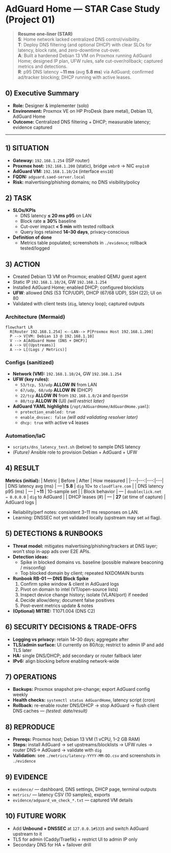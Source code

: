 # AdGuard Home — STAR Case Study (Project 01)

> **Resume one-liner (STAR)**  
> **S**: Home network lacked centralized DNS control/visibility.  
> **T**: Deploy DNS filtering (and optional DHCP) with clear SLOs for latency, block rate, and zero-downtime cut-over.  
> **A**: Built a hardened Debian 13 VM on Proxmox running AdGuard Home; designed IP plan, UFW rules, safe cut-over/rollback; captured metrics and detections.  
> **R**: p95 DNS latency ~**11 ms** (avg **5.8 ms**) via AdGuard; confirmed ad/tracker blocking; DHCP running with active leases.

## 0) Executive Summary
- **Role:** Designer & implementer (solo)  
- **Environment:** Proxmox VE on HP ProDesk (bare metal), Debian 13, AdGuard Home  
- **Outcome:** Centralized DNS filtering + DHCP; measurable latency; evidence captured

---

## 1) SITUATION
- **Gateway:** `192.168.1.254` (ISP router)  
- **Proxmox host:** `192.168.1.200` (static), bridge `vmbr0` → NIC `enp1s0`  
- **AdGuard VM:** `192.168.1.10/24` (interface `ens18`)  
- **FQDN:** `adguard.saed-server.local`  
- **Risk:** malvertising/phishing domains; no DNS visibility/policy

## 2) TASK
- **SLOs/KPIs**
  - DNS latency **≤ 20 ms p95** on LAN  
  - Block rate **≥ 30%** baseline  
  - Cut-over impact **< 5 min** with tested rollback  
  - Query logs retained **14–30 days**, privacy-conscious
- **Definition of done**
  - Metrics table populated; screenshots in `./evidence`; rollback tested/logged

## 3) ACTION
- Created Debian 13 VM on Proxmox; enabled QEMU guest agent  
- Static IP `192.168.1.10/24`, GW `192.168.1.254`  
- Installed AdGuard Home; enabled DHCP; configured blocklists  
- **UFW**: allowed DNS (53 TCP/UDP), DHCP (67/68 UDP), SSH (22); UI on 80  
- Validated with client tests (`dig`, latency loop); captured outputs

### Architecture (Mermaid)
~~~mermaid
flowchart LR
  R[Router 192.168.1.254] <--LAN--> P[Proxmox Host 192.168.1.200]
  P --> V[VM: Debian 13 @ 192.168.1.10]
  V --> A[AdGuard Home (DNS + DHCP)]
  A --> U[(Upstreams)]
  A --> L[(Logs / Metrics)]
~~~

### Configs (sanitized)
- **Network (VM):** `192.168.1.10/24`, GW `192.168.1.254`  
- **UFW (key rules):**
  - `53/tcp, 53/udp` **ALLOW IN** from LAN  
  - `67/udp, 68/udp` **ALLOW IN** (DHCP)  
  - `22/tcp` **ALLOW IN** from `192.168.1.0/24` and `OpenSSH`  
  - `80/tcp` **ALLOW IN** (UI) *(will restrict later)*
- **AdGuard YAML highlights** (`/opt/AdGuardHome/AdGuardHome.yaml`):
  - `protection_enabled: true`  
  - `enable_dnssec: false` *(will add validating resolver later)*  
  - `dhcp: true` with active v4 leases

### Automation/IaC
- `scripts/dns_latency_test.sh` (below) to sample DNS latency  
- *(Future)* Ansible role to provision Debian + AdGuard + UFW

## 4) RESULT
**Metrics (initial):**
| Metric | Before | After | How measured |
|---|---:|---:|---|
| DNS latency avg (ms) | — | **5.8** | `dig` 10× to `cloudflare.com` |
| DNS latency p95 (ms) | — | **~11** | 10-sample set |
| Block behavior | — | `doubleclick.net → 0.0.0.0` | `dig` to AdGuard |
| DHCP leases (#) | — | **27** (at time of capture) | AdGuard logs |

- Reliability/perf notes: consistent 3–11 ms responses on LAN.  
- Learning: DNSSEC not yet validated locally (upstream may set `ad` flag).

## 5) DETECTIONS & RUNBOOKS
- **Threat model:** mitigates malvertising/phishing/trackers at DNS layer; won’t stop in-app ads over E2E APIs.  
- **Detection ideas:**
  - Spike in blocked domains vs. baseline (possible malware beaconing / misconfig)
  - Top blocked domain by client; repeated NXDOMAIN bursts
- **Runbook RB-01 — DNS Block Spike**
  1. Confirm spike window & client in AdGuard logs  
  2. Pivot on domain to intel (VT/open-source lists)  
  3. Inspect device change history; isolate (VLAN/port) if needed  
  4. Decide allow/deny; document false positives  
  5. Post-event metrics update & notes
- **(Optional) MITRE:** T1071.004 (DNS C2)

## 6) SECURITY DECISIONS & TRADE-OFFS
- **Logging vs privacy:** retain 14–30 days; aggregate after  
- **TLS/admin surface:** UI currently on 80/tcp; restrict to admin IP and add TLS later  
- **HA:** single DNS/DHCP; add secondary or router fallback later  
- **IPv6:** align blocking before enabling network-wide

## 7) OPERATIONS
- **Backups:** Proxmox snapshot pre-change; export AdGuard config weekly  
- **Health checks:** `systemctl status AdGuardHome`, latency script (cron)  
- **Rollback:** re-enable router DNS/DHCP → stop AdGuard → flush client DNS caches — *(tested: date/result)*

## 8) REPRODUCE
- **Prereqs:** Proxmox host; Debian 13 VM (1 vCPU, 1–2 GB RAM)  
- **Steps:** install AdGuard → set upstreams/blocklists → UFW rules → router DNS→ AdGuard → validate with `dig`  
- **Validation:** see `./metrics/latency-YYYY-MM-DD.csv` and screenshots in `./evidence`

## 9) EVIDENCE
- `evidence/` — dashboard, DNS settings, DHCP page, terminal outputs  
- `metrics/` — latency CSV (10 samples), exports  
- `evidence/adguard_vm_check_*.txt` — captured VM details

## 10) FUTURE WORK
- Add **Unbound + DNSSEC** at `127.0.0.1#5335` and switch AdGuard upstream to it  
- TLS for admin (Caddy/Traefik) + restrict UI to admin IP only  
- Secondary DNS for HA + failover drill
